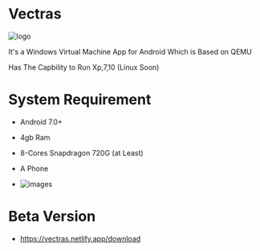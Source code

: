 # Vectras

![logo](https://github.com/ahmedbarakat2007/Vectras-windows-emulator/assets/118398763/096d4a06-8d3c-489f-9fb5-d273f361200c)

It's a Windows Virtual Machine App for Android Which is Based on QEMU

Has The Capbility to Run Xp,7,10 (Linux Soon)

# System Requirement

* Android 7.0+

* 4gb Ram

* 8-Cores Snapdragon 720G (at Least)

* A Phone
* ![images](https://github.com/ahmedbarakat2007/Vectras-windows-emulator/assets/118398763/8e453927-4235-4489-a100-9c909153bb2f)

# Beta Version

* https://vectras.netlify.app/download
